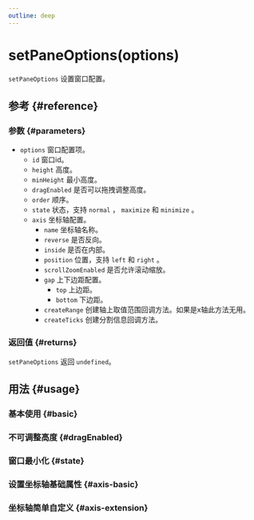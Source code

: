```yaml
---
outline: deep
---
```


# setPaneOptions(options)
`setPaneOptions` 设置窗口配置。

## 参考 {#reference}
<!-- @include: @/@views/api/references/instance/setPaneOptions.md -->

### 参数 {#parameters}
- `options` 窗口配置项。
  - `id` 窗口id。
  - `height` 高度。
  - `minHeight` 最小高度。
  - `dragEnabled` 是否可以拖拽调整高度。
  - `order` 顺序。
  - `state` 状态，支持 `normal` ， `maximize` 和 `minimize` 。
  - `axis` 坐标轴配置。
    - `name` 坐标轴名称。
    - `reverse` 是否反向。
    - `inside` 是否在内部。
    - `position` 位置，支持 `left` 和 `right` 。
    - `scrollZoomEnabled` 是否允许滚动缩放。
    - `gap` 上下边距配置。
      - `top` 上边距。
      - `bottom` 下边距。
    - `createRange` 创建轴上取值范围回调方法。如果是x轴此方法无用。
    - `createTicks` 创建分割信息回调方法。

### 返回值 {#returns}
`setPaneOptions` 返回 `undefined`。

## 用法 {#usage}
<script setup>
import SetPaneOptionsBasic from '../../@views/api/samples/setPaneOptions-basic/index.vue'
import SetPaneOptionsDragEnabled from '../../@views/api/samples/setPaneOptions-dragEnabled/index.vue'
import SetPaneOptionsState from '../../@views/api/samples/setPaneOptions-state/index.vue'
import SetPaneOptionsAxisBasic from '../../@views/api/samples/setPaneOptions-axis-basic/index.vue'
import SetPaneOptionsAxisExtension from '../../@views/api/samples/setPaneOptions-axis-extension/index.vue'
</script>

### 基本使用 {#basic}
<SetPaneOptionsBasic/>

### 不可调整高度 {#dragEnabled}
<SetPaneOptionsDragEnabled/>

### 窗口最小化 {#state}
<SetPaneOptionsState/>

### 设置坐标轴基础属性 {#axis-basic}
<SetPaneOptionsAxisBasic/>

### 坐标轴简单自定义 {#axis-extension}
<SetPaneOptionsAxisExtension/>

